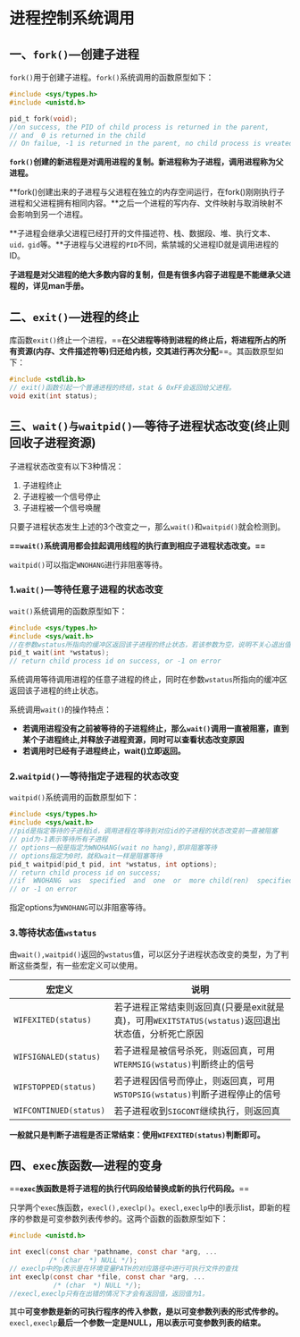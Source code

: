 # 进程控制系统调用

## 一、`fork()`—创建子进程

`fork()`用于创建子进程。`fork()`系统调用的函数原型如下：

```c
#include <sys/types.h>
#include <unistd.h>

pid_t fork(void);
//on success, the PID of child process is returned in the parent,
// and  0 is returned in the child
// On failue, -1 is returned in the parent, no child process is vreated
```

**`fork()`创建的新进程是对调用进程的复制。新进程称为子进程，调用进程称为父进程。**

**fork()创建出来的子进程与父进程在独立的内存空间运行，在fork()刚刚执行子进程和父进程拥有相同内容。**之后一个进程的写内存、文件映射与取消映射不会影响到另一个进程。

**子进程会继承父进程已经打开的文件描述符、栈、数据段、堆、执行文本、`uid，gid`等。**子进程与父进程的`PID`不同，紫禁城的父进程ID就是调用进程的ID。

**子进程是对父进程的绝大多数内容的复制，但是有很多内容子进程是不能继承父进程的，详见man手册。**



## 二、`exit()`—进程的终止

库函数`exit()`终止一个进程，==**在父进程等待到进程的终止后，将进程所占的所有资源(内存、文件描述符等)归还给内核，交其进行再次分配**==。其函数原型如下：

```c
#include <stdlib.h>
// exit()函数引起一个普通进程的终结，stat & 0xFF会返回给父进程。
void exit(int status);
```



## 三、`wait()与waitpid()`—等待子进程状态改变(终止则回收子进程资源)

子进程状态改变有以下3种情况：

1. 子进程终止
2. 子进程被一个信号停止
3. 子进程被一个信号唤醒

只要子进程状态发生上述的3个改变之一，那么`wait()`和`waitpid()`就会检测到。

**==`wait()`系统调用都会挂起调用线程的执行直到相应子进程状态改变。==**

`waitpid()`可以指定`WNOHANG`进行非阻塞等待。

### 1.`wait()`—等待任意子进程的状态改变

`wait()`系统调用的函数原型如下：

```c
#include <sys/types.h>
#include <sys/wait.h>
//在参数wstatus所指向的缓冲区返回该子进程的终止状态，若该参数为空，说明不关心退出值
pid_t wait(int *wstatus);
// return child process id on success, or -1 on error
```

系统调用等待调用进程的任意子进程的终止，同时在参数`wstatus`所指向的缓冲区返回该子进程的终止状态。

系统调用`wait()`的操作特点：

+ **若调用进程没有之前被等待的子进程终止，那么`wait()`调用一直被阻塞，直到某个子进程终止,并释放子进程资源，同时可以查看状态改变原因**
+ **若调用时已经有子进程终止，wait()立即返回。**



### 2.`waitpid()`—等待指定子进程的状态改变

`waitpid()`系统调用的函数原型如下：

```c
#include <sys/types.h>
#include <sys/wait.h>
//pid是指定等待的子进程id，调用进程在等待到对应id的子进程的状态改变前一直被阻塞
// pid为-1表示等待所有子进程
// options一般是指定为WNOHANG(wait no hang),即非阻塞等待
// options指定为0时，就和wait一样是阻塞等待
pid_t waitpid(pid_t pid, int *wstatus, int options);
// return child process id on success;
//if  WNOHANG  was  specified  and  one  or  more child(ren)  specified  by pid exist, but have not yet changed state, then 0 is returned.
// or -1 on error
```

指定options为`WNOHANG`可以非阻塞等待。



### 3.等待状态值`wstatus`

由`wait(),waitpid()`返回的`wstatus`值，可以区分子进程状态改变的类型，为了判断这些类型，有一些宏定义可以使用。

| 宏定义                 | 说明                                                         |
| ---------------------- | ------------------------------------------------------------ |
| `WIFEXITED(status)`    | 若子进程正常结束则返回真(只要是exit就是真)，可用`WEXITSTATUS(wstatus)`返回退出状态值，分析死亡原因 |
| `WIFSIGNALED(status)`  | 若子进程是被信号杀死，则返回真，可用`WTERMSIG(wstatus)`判断终止的信号 |
| `WIFSTOPPED(status)`   | 若子进程因信号而停止，则返回真，可用`WSTOPSIG(wstatus)`判断子进程停止的信号 |
| `WIFCONTINUED(status)` | 若子进程收到`SIGCONT`继续执行，则返回真                      |

**一般就只是判断子进程是否正常结束：使用`WIFEXITED(status)`判断即可。**



## 四、`exec`族函数—进程的变身

==**`exec`族函数是将子进程的执行代码段给替换成新的执行代码段。**==

只学两个`exec`族函数，`execl(),execlp()`。`execl,execlp`中的l表示list，即新的程序的参数是可变参数列表传参的。这两个函数的函数原型如下：

```c
#include <unistd.h>

int execl(const char *pathname, const char *arg, ...
          /* (char  *) NULL */);
// execlp中的p表示是在环境变量PATH的对应路径中进行可执行文件的查找
int execlp(const char *file, const char *arg, ...
           /* (char  *) NULL */);
//execl,execlp只有在出错的情况下才会有返回值，返回值为1。
```

其中**可变参数是新的可执行程序的传入参数，是以可变参数列表的形式传参的。**`execl,execlp`**最后一个参数一定是NULL，用以表示可变参数列表的结束。**



